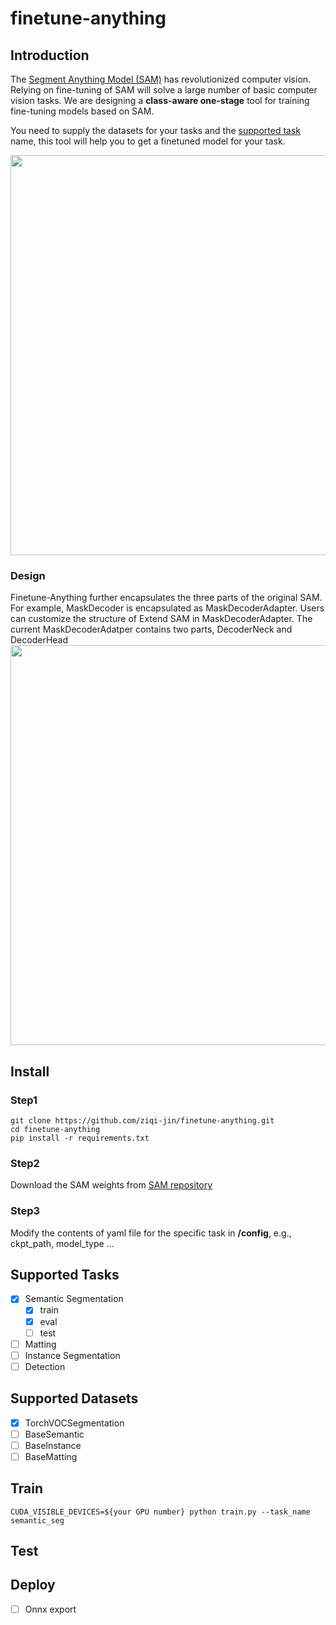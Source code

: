 # finetune-anything

## Introduction

The [Segment Anything Model (SAM)](https://github.com/facebookresearch/segment-anything) has revolutionized computer vision. Relying on fine-tuning of SAM will solve a large number of basic computer vision tasks. We are designing a **class-aware one-stage** tool for training fine-tuning models based on SAM. 

You need to supply the datasets for your tasks and the [supported task](#Supported-Tasks) name, this tool will help you to get a finetuned model for your task.

<img width="640" src="https://user-images.githubusercontent.com/67993288/230864865-db8810fd-9f0c-4f3e-81b1-8753b5121d03.png">

### Design
Finetune-Anything further encapsulates the three parts of the original SAM. For example, MaskDecoder is encapsulated as MaskDecoderAdapter. Users can customize the structure of Extend SAM in MaskDecoderAdapter. The current MaskDecoderAdatper contains two parts, DecoderNeck and DecoderHead
<img width="640" src="https://user-images.githubusercontent.com/67993288/243564144-d1273f3b-049f-44c6-b1e1-4be76022a772.svg">

## Install
### Step1
```
git clone https://github.com/ziqi-jin/finetune-anything.git
cd finetune-anything
pip install -r requirements.txt
```
### Step2
Download the SAM weights from [SAM repository](https://github.com/facebookresearch/segment-anything#model-checkpoints)

### Step3
Modify the contents of yaml file for the specific task in **/config**, e.g., ckpt_path, model_type ...

## Supported Tasks
- [x] Semantic Segmentation
    - [x] train
    - [x] eval
    - [ ] test
- [ ] Matting
- [ ] Instance Segmentation
- [ ] Detection 
## Supported Datasets
- [x] TorchVOCSegmentation
- [ ] BaseSemantic
- [ ] BaseInstance
- [ ] BaseMatting
## Train
```
CUDA_VISIBLE_DEVICES=${your GPU number} python train.py --task_name semantic_seg
```
## Test

## Deploy

- [ ] Onnx export
